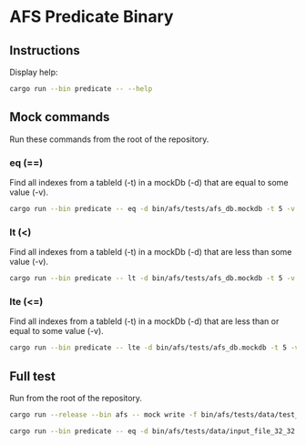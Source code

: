 # AFS Predicate Binary

## Instructions

Display help:

```bash
cargo run --bin predicate -- --help
```

## Mock commands

Run these commands from the root of the repository.

### eq (==)

Find all indexes from a tableId (-t) in a mockDb (-d) that are equal to some value (-v).

```bash
cargo run --bin predicate -- eq -d bin/afs/tests/afs_db.mockdb -t 5 -v 100
```

### lt (<)

Find all indexes from a tableId (-t) in a mockDb (-d) that are less than some value (-v).

```bash
cargo run --bin predicate -- lt -d bin/afs/tests/afs_db.mockdb -t 5 -v 100
```

### lte (<=)

Find all indexes from a tableId (-t) in a mockDb (-d) that are less than or equal to some value (-v).

```bash
cargo run --bin predicate -- lte -d bin/afs/tests/afs_db.mockdb -t 5 -v 100
```

## Full test

Run from the root of the repository.

```bash
cargo run --release --bin afs -- mock write -f bin/afs/tests/data/test_input_file_32_32.afi -o bin/afs/tests/data/input_file_32_32.mockdb

cargo run --bin predicate -- eq -d bin/afs/tests/data/input_file_32_32.mockdb -t 0x155687649d5789a399211641b38bb93139f8ceca042466aa98e500a904657711 -v 19000050
```
